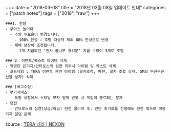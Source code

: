 +++
date = "2018-03-08"
title = "2018년 03월 08일 업데이트 안내"
categories = ["patch notes"]
tags = ["2018", "raw"]
+++

```
###1. 전장
- 쿠마스 놀이터
  - 추방 투표율이 변경됩니다.
    - 100% 찬성 → 추방 대상자 제외 80% 찬성으로 변경
  - 패배 보상이 조정됩니다.
    - 1개 지급되던 ‘전사 꿈나무 격려문’ 지급 수량이 3개로 조정

### 2. 이벤트/퀘스트 아이템 삭제
- 혁명단 은거지/안타로스의 심연 의뢰서 아이템 및 퀘스트 삭제
- 코드네임 : TERA 이벤트 관련 아이템 (글자조각, 파편, 글자 조합 상자, GM의 두근두근 선물 상자) 삭제

### [버그수정]
- 부가서비스
  - 특정 상황에서 스타일 모자 탈착 반복 시 게임이 종료되는 문제
- 던전
  - 안타로스의 심연(상급/하급) 던전 클리어 후, 인던 초기화를 진행해도 던전 밖으로 이동되지 않던 문제
```

source : [TERA 테라 | NEXON](http://tera.nexon.com/news/update/view.aspx?n4articlesn=322)
